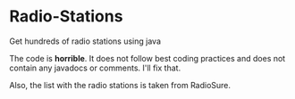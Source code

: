 # Radio-Stations
Get hundreds of radio stations using java

The code is **horrible**. It does not follow best coding practices and does not contain any javadocs or comments. I'll fix that.

Also, the list with the radio stations is taken from RadioSure.

